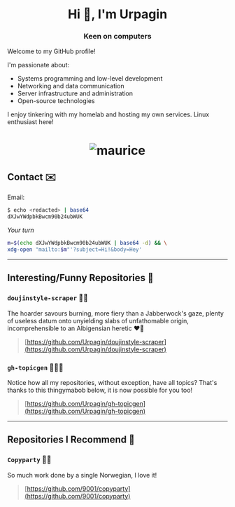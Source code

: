 <h1 align="center">Hi 👋, I'm Urpagin</h1>
<h3 align="center">Keen on computers</h3>

Welcome to my GitHub profile!

I'm passionate about:

* Systems programming and low-level development
* Networking and data communication
* Server infrastructure and administration
* Open-source technologies

I enjoy tinkering with my homelab and hosting my own services.
Linux enthusiast here!

<h1 align="center"><img src="https://github.com/user-attachments/assets/473283d0-422b-4b43-abde-43c1edabb6cc" alt="maurice"></h1>

## Contact ✉️

Email:

```bash
$ echo <redacted> | base64
dXJwYWdpbkBwcm90b24ubWUK
```

*Your turn*

```bash
m=$(echo dXJwYWdpbkBwcm90b24ubWUK | base64 -d) && \
xdg-open "mailto:$m"'?subject=Hi!&body=Hey'
```

---

## Interesting/Funny Repositories 👳

### `doujinstyle-scraper` 📀🕺

The hoarder savours burning, more fiery than a Jabberwock's gaze, plenty of useless datum onto unyielding slabs of unfathomable origin, incomprehensible to an Albigensian heretic ❤️‍🔥
> [https://github.com/Urpagin/doujinstyle-scraper](https://github.com/Urpagin/doujinstyle-scraper)

### `gh-topicgen` 💃🏼🎴

Notice how all my repositories, without exception, have all topics? That's thanks to this thingymabob below, it is now possible for you too!
> [https://github.com/Urpagin/gh-topicgen](https://github.com/Urpagin/gh-topicgen)

---

## Repositories I Recommend 🗻

### `Copyparty` 💾🎉

So much work done by a single Norwegian, I love it!
> [https://github.com/9001/copyparty](https://github.com/9001/copyparty)
